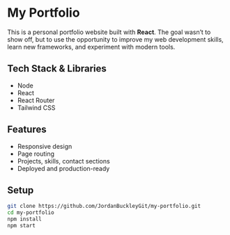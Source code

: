 # My Portfolio

This is a personal portfolio website built with **React**. The goal wasn’t to show off, but to use the opportunity to improve my web development skills, learn new frameworks, and experiment with modern tools.

## Tech Stack & Libraries

- Node
- React  
- React Router  
- Tailwind CSS

## Features

- Responsive design  
- Page routing  
- Projects, skills, contact sections  
- Deployed and production-ready

## Setup

```bash
git clone https://github.com/JordanBuckleyGit/my-portfolio.git
cd my-portfolio
npm install
npm start
